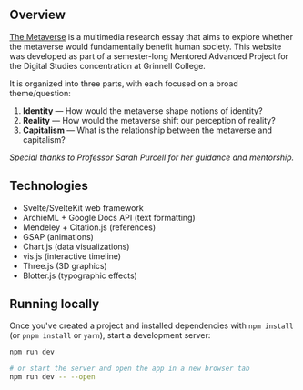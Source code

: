 ## Overview

[The Metaverse](https://metaverse.jeev.me) is a multimedia research essay that aims to explore whether the metaverse would fundamentally benefit human society. This website was developed as part of a semester-long Mentored Advanced Project for the Digital Studies concentration at Grinnell College.

It is organized into three parts, with each focused on a broad theme/question:

1. **Identity** — How would the metaverse shape notions of identity?
2. **Reality** — How would the metaverse shift our perception of reality?
3. **Capitalism** — What is the relationship between the metaverse and capitalism?

_Special thanks to Professor Sarah Purcell for her guidance and mentorship._

## Technologies

- Svelte/SvelteKit web framework
- ArchieML + Google Docs API (text formatting)
- Mendeley + Citation.js (references)
- GSAP (animations)
- Chart.js (data visualizations)
- vis.js (interactive timeline)
- Three.js (3D graphics)
- Blotter.js (typographic effects)

## Running locally

Once you've created a project and installed dependencies with `npm install` (or `pnpm install` or `yarn`), start a development server:

```bash
npm run dev

# or start the server and open the app in a new browser tab
npm run dev -- --open
```

